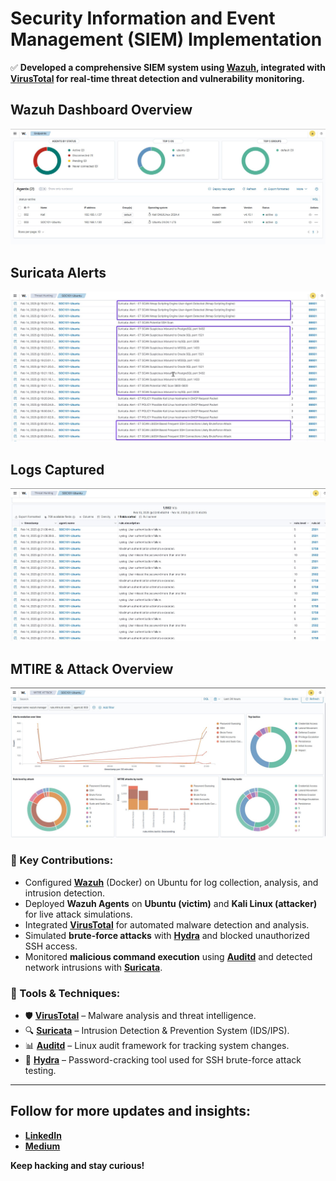 # Security Information and Event Management (SIEM) Implementation  

✅ **Developed a comprehensive SIEM system using [Wazuh](https://wazuh.com/), integrated with [VirusTotal](https://www.virustotal.com/) for real-time threat detection and vulnerability monitoring.**  

## Wazuh Dashboard Overview  
![Wazuh Dashboard](screenshots/wazuh_dashboard.jpeg)

##  Suricata Alerts 
![System Logs](screenshots/4.jpeg) 

## Logs Captured  
![System Logs](screenshots/3.jpeg)

## MTIRE & Attack Overview
![Mire attack](screenshots/6.jpeg)


### 🔹 Key Contributions:  
- Configured **[Wazuh](https://wazuh.com/)** (Docker) on Ubuntu for log collection, analysis, and intrusion detection.  
- Deployed **Wazuh Agents** on **Ubuntu (victim)** and **Kali Linux (attacker)** for live attack simulations.  
- Integrated **[VirusTotal](https://www.virustotal.com/)** for automated malware detection and analysis.  
- Simulated **brute-force attacks** with **[Hydra](https://github.com/vanhauser-thc/thc-hydra)** and blocked unauthorized SSH access.  
- Monitored **malicious command execution** using **[Auditd](https://linux.die.net/man/8/auditd)** and detected network intrusions with **[Suricata](https://suricata.io/)**.  

### 🔹 Tools & Techniques:  
- 🛡️ **[VirusTotal](https://www.virustotal.com/)** – Malware analysis and threat intelligence.  
- 🔍 **[Suricata](https://suricata.io/)** – Intrusion Detection & Prevention System (IDS/IPS).  
- 📊 **[Auditd](https://linux.die.net/man/8/auditd)** – Linux audit framework for tracking system changes.  
- 🚀 **[Hydra](https://github.com/vanhauser-thc/thc-hydra)** – Password-cracking tool used for SSH brute-force attack testing.  

---

## Follow for more updates and insights:

- **[LinkedIn](https://www.linkedin.com/in/raajeshmenghwar)**
- **[Medium](https://raajeshmenghwar.medium.com)**

**Keep hacking and stay curious!**
